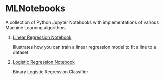 # MLNotebooks
A collection of Python Jupyter Notebooks with implementations of various Machine Learning algorithms

1. [Linear Regression Notebook](https://github.com/nikhilsaldanha/MLNotebooks/blob/master/Linear%20Regression.ipynb)

   Illustrates how you can train a linear regression model to fit a line to a dataset

2. [Logistic Regression Notebook](https://github.com/nikhilsaldanha/MLNotebooks/blob/master/Logistic%20Regression.ipynb)

   Binary Logistic Regression Classifier
